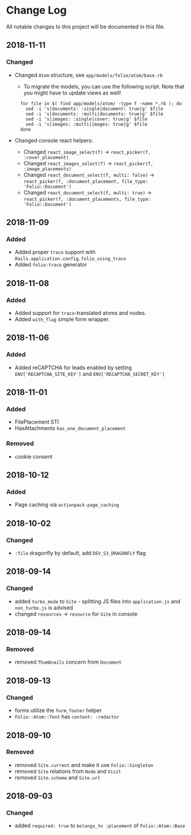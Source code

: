# Change Log
All notable changes to this project will be documented in this file.

## 2018-11-11
### Changed
- Changed `Atom` structure, see `app/models/folio/atom/base.rb`
  - To migrate the models, you can use the following script. Note that you might have to update views as well!
  ```
    for file in $( find app/models/atom/ -type f -name *.rb ); do
      sed -i 's|documents: :single|document: true|g' $file
      sed -i 's|documents: :multi|documents: true|g' $file
      sed -i 's|images: :single|cover: true|g' $file
      sed -i 's|images: :multi|images: true|g' $file
    done
  ```

- Changed console react helpers:
  - Changed `react_image_select(f)` -> `react_picker(f, :cover_placement)`
  - Changed `react_images_select(f)` -> `react_picker(f, :image_placements)`
  - Changed `react_document_select(f, multi: false)` -> `react_picker(f, :document_placement, file_type: 'Folio::Document')`
  - Changed `react_document_select(f, multi: true)` -> `react_picker(f, :document_placements, file_type: 'Folio::Document')`

## 2018-11-09
### Added
- Added proper `traco` support with `Rails.application.config.folio_using_traco`
- Added `folio:traco` generator

## 2018-11-08
### Added
- Added support for `traco`-translated atoms and nodes.
- Added `with_flag` simple form wrapper.

## 2018-11-06
### Added
- Added reCAPTCHA for leads enabled by setting `ENV['RECAPTCHA_SITE_KEY']` and `ENV['RECAPTCHA_SECRET_KEY']`

## 2018-11-01
### Added
- FilePlacement STI
- HasAttachments `has_one_document_placement`
### Removed
- cookie consent

## 2018-10-12
### Added
- Page caching via `actionpack-page_caching`

## 2018-10-02
### Changed
- `:file` dragonfly by default, add `DEV_S3_DRAGONFLY` flag

## 2018-09-14
### Changed
- added `turbo_mode` to `Site` - splitting JS files into `application.js` and `non_turbo.js` is advised
- changed `resources` -> `resource` for `Site` in console

## 2018-09-14
### Removed
- removed `Thumbnails` concern from `Document`

## 2018-09-13
### Changed
- forms utilize the `form_footer` helper
- `Folio::Atom::Text` has `content: :redactor`

## 2018-09-10
### Removed
- removed `Site.current` and make it use `Folio::Singleton`
- removed `Site` relations from `Node` and `Visit`
- removed `Site.scheme` and `Site.url`

## 2018-09-03
### Changed
- added `required: true` to `belongs_to :placement` of `Folio::Atom::Base` 
